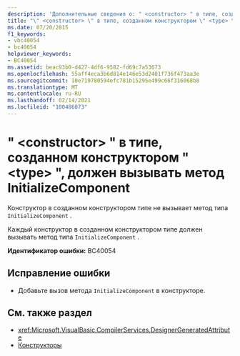 ```yaml
---
description: 'Дополнительные сведения о: " <constructor> " в типе, созданном конструктором " <type> ", должен вызывать метод InitializeComponent'
title: "\" <constructor> \" в типе, созданном конструктором \" <type> \", должен вызывать метод InitializeComponent"
ms.date: 07/20/2015
f1_keywords:
- vbc40054
- bc40054
helpviewer_keywords:
- BC40054
ms.assetid: beac93b0-d427-4df6-9582-fd69c7a53673
ms.openlocfilehash: 55aff4eca3b6d814e146e53d2401f736f473aa3e
ms.sourcegitcommit: 10e719780594efc781b15295e499c66f316068b8
ms.translationtype: MT
ms.contentlocale: ru-RU
ms.lasthandoff: 02/14/2021
ms.locfileid: "100486073"
---
```

# <a name="constructor-in-designer-generated-type-type-should-call-initializecomponent-method"></a>" \<constructor> " в типе, созданном конструктором " \<type> ", должен вызывать метод InitializeComponent

Конструктор в созданном конструктором типе не вызывает метод типа `InitializeComponent` .  
  
 Каждый конструктор в созданном конструктором типе должен вызывать метод типа `InitializeComponent` .  
  
 **Идентификатор ошибки:** BC40054  
  
## <a name="to-correct-this-error"></a>Исправление ошибки  
  
- Добавьте вызов метода `InitializeComponent` в конструкторе.  
  
## <a name="see-also"></a>См. также раздел

- <xref:Microsoft.VisualBasic.CompilerServices.DesignerGeneratedAttribute>
- [Конструкторы](../programming-guide/concepts/object-oriented-programming.md#constructors)
